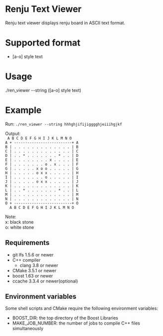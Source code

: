 # Renju Text Viewer
Renju text viewer displays renju board in ASCII text format.

# Supported format
* [a-o] style text

# Usage
./ren_viewer --string ([a-o] style text)

# Example
Run: 
`./ren_viewer --string hhhghjifijigggghjeiiihgjkf`

Output:  
`  A B C D E F G H I J K L M N O  `  
`A + --------------------------+ A`  
`B | . . . . . . . . . . . . . | B`  
`C | . . . . . . . . . . . . . | C`  
`D | . . * . . . . . . . * . . | D`  
`E | . . . . . . . . x . . . . | E`  
`F | . . . . . . . o . x . . . | F`  
`G | . . . . . x o o . . . . . | G`  
`H | . . . . . o x x . . . . . | H`  
`I | . . . . . . . o . . . . . | I`  
`J | . . . . . o x x . . . . . | J`  
`K | . . . . . . . . . . . . . | K`  
`L | . . * . . . . . . . * . . | L`  
`M | . . . . . . . . . . . . . | M`  
`N | . . . . . . . . . . . . . | N`  
`O + --------------------------+ O`  
`  A B C D E F G H I J K L M N O`  

Note:  
  x: black stone  
  o: white stone  

## Requirements
* git lfs 1.5.6 or newer
* C++ compiler
   * clang 3.8 or newer
* CMake 3.5.1 or newer
* boost 1.63 or newer
* ccache 3.3.4 or newer(optional)

## Environment variables
Some shell scripts and CMake require the following environment variables:
* BOOST_DIR: the top directory of the Boost Libraries
* MAKE_JOB_NUMBER: the number of jobs to compile C++ files simultaneously




